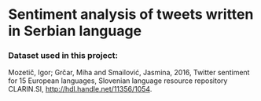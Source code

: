 # Sentiment analysis of tweets written in Serbian language

### Dataset used in this project:
Mozetič, Igor; Grčar, Miha and Smailović, Jasmina, 2016, 
  Twitter sentiment for 15 European languages, Slovenian language resource repository CLARIN.SI, 
  http://hdl.handle.net/11356/1054.
